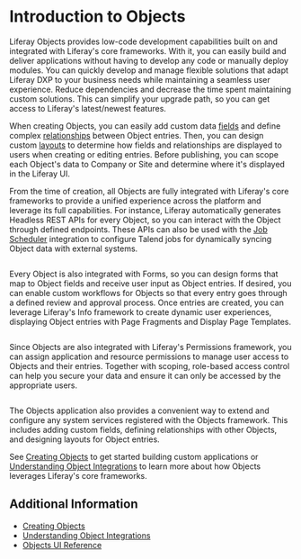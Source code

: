 # Introduction to Objects

Liferay Objects provides low-code development capabilities built on and integrated with Liferay's core frameworks. With it, you can easily build and deliver applications without having to develop any code or manually deploy modules. <!--IMPROVE TRANS--> You can quickly develop and manage flexible solutions that adapt Liferay DXP to your business needs while maintaining a seamless user experience. <!--IMPROVE TRANS--> Reduce dependencies and decrease the time spent maintaining custom solutions. This can simplify your upgrade path, so you can get access to Liferay's latest/newest features.

When creating Objects, you can easily add custom data [fields](./creating-and-managing-objects/adding-fields-to-objects.md) and define complex [relationships](./creating-and-managing-objects/defining-object-relationships.md) between Object entries. Then, you can design custom [layouts](./creating-and-managing-objects/designing-object-layouts.md) to determine how fields and relationships are displayed to users when creating or editing entries. Before publishing, you can scope each Object's data to Company or Site and determine where it's displayed in the Liferay UI. <!--TASK: Add in Views once implemented-->

From the time of creation, all Objects are fully integrated with Liferay's core frameworks to provide a unified experience across the platform and leverage its full capabilities. <!--IMPROVE TRANS--> For instance, Liferay automatically generates Headless REST APIs for every Object, so you can interact with the Object through defined endpoints. These APIs can also be used with the [Job Scheduler](../../core-frameworks/dispatch-framework/using-dispatch.md) integration to configure Talend jobs for dynamically syncing Object data with external systems.

![]()

Every Object is also integrated with Forms, so you can design forms that map to Object fields and receive user input as Object entries. <!--IMPROVE TRANS--> If desired, you can enable custom workflows for Objects so that every entry goes through a defined review and approval process. Once entries are created, you can leverage Liferay's Info framework to create dynamic user experiences, displaying Object entries with Page Fragments and Display Page Templates.

![]()

Since Objects are also integrated with Liferay's Permissions framework, you can assign application and resource permissions to manage user access to Objects and their entries. Together with scoping, role-based access control can help you secure your data and ensure it can only be accessed by the appropriate users.

![]()

The Objects application also provides a convenient way to extend and configure any system services registered with the Objects framework. This includes adding custom fields, defining relationships with other Objects, and designing layouts for Object entries.

See [Creating Objects](./creating-and-managing-objects/creating-objects.md) to get started building custom applications or [Understanding Object Integrations](./understanding-object-integrations.md) to learn more about how Objects leverages Liferay's core frameworks.

## Additional Information

* [Creating Objects](./creating-and-managing-objects/creating-objects.md)
* [Understanding Object Integrations](./understanding-object-integrations.md)
* [Objects UI Reference](./objects-ui-reference.md)
